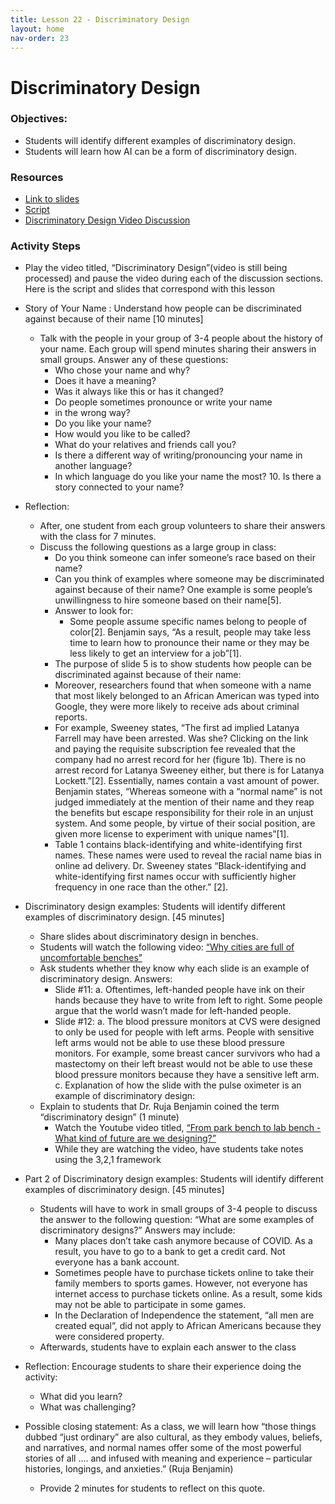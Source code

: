 ```yaml
---
title: Lesson 22 - Discriminatory Design
layout: home
nav-order: 23
---
```


# Discriminatory Design

### Objectives:
- Students will identify different examples of discriminatory design.
- Students will learn how AI can be a form of discriminatory design.

### Resources
- <a href = "https://drive.google.com/file/d/1-U2WQjtmeB67a0B8a_EvWXNd5wsMCx2M/view?usp=drive_link">Link to slides</a>
- <a href = "https://docs.google.com/document/d/1ClwXAv3EEqbf16baqgnqZrVp1PHK4VOUj18D0eilf1Y/edit?tab=t.0">Script</a>
- <a href = "https://drive.google.com/file/d/1WhLZ7DcOIPWa-MBM_LuisLP1E0Hcxi1O/view?usp=drive_link">Discriminatory Design Video Discussion</a>

### Activity Steps

- Play the video titled, “Discriminatory Design”(video is still being processed) and pause the video during each of the discussion sections. Here is the script and slides that correspond with this lesson
- Story of Your Name : Understand how people can be discriminated against because of their name [10 minutes] 
    - Talk with the people in your group of 3-4 people about the history of your name. Each group will spend minutes sharing their answers in small groups. Answer any of these questions: 
        - Who chose your name and why? 
        - Does it have a meaning? 
        - Was it always like this or has it changed? 
        - Do people sometimes pronounce or write your name 
        - in the wrong way? 
        - Do you like your name? 
        - How would you like to be called? 
        - What do your relatives and friends call you? 
        - Is there a different way of writing/pronouncing your name in another language?
        - In which language do you like your name the most? 10. Is there a story connected to your name?
- Reflection:
    - After, one student from each group volunteers to share their answers with the class for 7 minutes.
    - Discuss the following questions as a large group in class:
        - Do you think someone can infer someone’s race based on their name?
        - Can you think of examples where someone may be discriminated against because of their name? One example is some people’s unwillingness to hire someone based on their name[5].
        - Answer to look for:
            - Some people assume specific names belong to people of color[2]. Benjamin says, “As a result, people may take less time to learn how to pronounce their name or they may be less likely to get an interview for a job”[1].
        - The purpose of slide 5 is to show students how people can be discriminated against because of their name:
        - Moreover, researchers found that when someone with a name that most likely belonged to an African American was typed into Google, they were more likely to receive ads about criminal reports.
        - For example, Sweeney states, “The first ad implied Latanya Farrell may have been arrested. Was she? Clicking on the link and paying the requisite subscription fee revealed that the company had no arrest record for her (figure 1b). There is no arrest record for Latanya Sweeney either, but there is for Latanya Lockett.”[2]. Essentially, names contain a vast amount of power. Benjamin states, “Whereas someone with a “normal name” is not judged immediately at the mention of their name and they reap the benefits but escape responsibility for their role in an unjust system. And some people, by virtue of their social position, are given more license to experiment with unique names”[1].
        - Table 1 contains black-identifying and white-identifying first names. These names were used to reveal the racial name bias in online ad delivery. Dr. Sweeney states “Black-identifying and white-identifying first names occur with sufficiently higher frequency in one race than the other.” [2].
- Discriminatory design examples: Students will identify different examples of discriminatory design. [45 minutes]
    - Share slides about discriminatory design in benches.
    - Students will watch the following video: <a href = "https://www.youtube.com/watch?v=WeyLEe1T0yo&t=20s">“Why cities are full of uncomfortable benches”</a>
    - Ask students whether they know why each slide is an example of discriminatory design. Answers:
        - Slide #11: a. Oftentimes, left-handed people have ink on their hands because they have to write from left to right. Some people argue that the world wasn’t made for left-handed people.
        - Slide #12: a. The blood pressure monitors at CVS were designed to only be used for people with left arms. People with sensitive left arms would not be able to use these blood pressure monitors. For example, some breast cancer survivors who had a mastectomy on their left breast would not be able to use these blood pressure monitors because they have a sensitive left arm. c. Explanation of how the slide with the pulse oximeter is an example of discriminatory design:
    - Explain to students that Dr. Ruja Benjamin coined the term “discriminatory design” (1 minute)
        - Watch the Youtube video titled, <a href = "https://www.youtube.com/watch?v=_8RrX4hjCr0">“From park bench to lab bench - What kind of future are we designing?”</a>
        - While they are watching the video, have students take notes using the 3,2,1 framework
- Part 2 of Discriminatory design examples: Students will identify different examples of discriminatory design. [45 minutes]
    - Students will have to work in small groups of 3-4 people to discuss the answer to the following question: “What are some examples of discriminatory designs?” Answers may include:
        - Many places don’t take cash anymore because of COVID. As a result, you have to go to a bank to get a credit card. Not everyone has a bank account.
        - Sometimes people have to purchase tickets online to take their family members to sports games. However, not everyone has internet access to purchase tickets online. As a result, some kids may not be able to participate in some games.
        - In the Declaration of Independence the statement, “all men are created equal”, did not apply to African Americans because they were considered property.
    - Afterwards, students have to explain each answer to the class

- Reflection: Encourage students to share their experience doing the activity:
    - What did you learn?
    - What was challenging?

- Possible closing statement: As a class, we will learn how “those things dubbed “just ordinary” are also cultural, as they embody values, beliefs, and narratives, and normal names offer some of the most powerful stories of all .... and infused with meaning and experience – particular histories, longings, and anxieties.” (Ruja Benjamin)
    - Provide 2 minutes for students to reflect on this quote.

